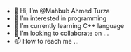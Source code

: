 - 👋 Hi, I’m @Mahbub Ahmed Turza
- 👀 I’m interested in programming
- 🌱 I’m currently learning C++ language
- 💞️ I’m looking to collaborate on ...
- 📫 How to reach me ...

<!---
Mahbub2001/Mahbub2001 is a ✨ special ✨ repository because its `README.md` (this file) appears on your GitHub profile.
You can click the Preview link to take a look at your changes.
--->
